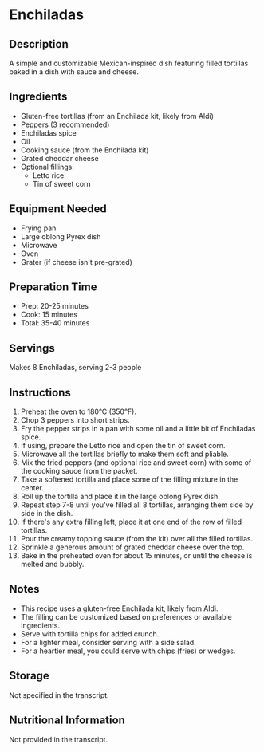 # Enchiladas

## Description
A simple and customizable Mexican-inspired dish featuring filled tortillas baked in a dish with sauce and cheese.

## Ingredients
- Gluten-free tortillas (from an Enchilada kit, likely from Aldi)
- Peppers (3 recommended)
- Enchiladas spice
- Oil
- Cooking sauce (from the Enchilada kit)
- Grated cheddar cheese
- Optional fillings:
  - Letto rice
  - Tin of sweet corn

## Equipment Needed
- Frying pan
- Large oblong Pyrex dish
- Microwave
- Oven
- Grater (if cheese isn't pre-grated)

## Preparation Time
- Prep: 20-25 minutes
- Cook: 15 minutes
- Total: 35-40 minutes

## Servings
Makes 8 Enchiladas, serving 2-3 people

## Instructions
1. Preheat the oven to 180°C (350°F).
2. Chop 3 peppers into short strips.
3. Fry the pepper strips in a pan with some oil and a little bit of Enchiladas spice.
4. If using, prepare the Letto rice and open the tin of sweet corn.
5. Microwave all the tortillas briefly to make them soft and pliable.
6. Mix the fried peppers (and optional rice and sweet corn) with some of the cooking sauce from the packet.
7. Take a softened tortilla and place some of the filling mixture in the center.
8. Roll up the tortilla and place it in the large oblong Pyrex dish.
9. Repeat step 7-8 until you've filled all 8 tortillas, arranging them side by side in the dish.
10. If there's any extra filling left, place it at one end of the row of filled tortillas.
11. Pour the creamy topping sauce (from the kit) over all the filled tortillas.
12. Sprinkle a generous amount of grated cheddar cheese over the top.
13. Bake in the preheated oven for about 15 minutes, or until the cheese is melted and bubbly.

## Notes
- This recipe uses a gluten-free Enchilada kit, likely from Aldi.
- The filling can be customized based on preferences or available ingredients.
- Serve with tortilla chips for added crunch.
- For a lighter meal, consider serving with a side salad.
- For a heartier meal, you could serve with chips (fries) or wedges.

## Storage
Not specified in the transcript.

## Nutritional Information
Not provided in the transcript.
